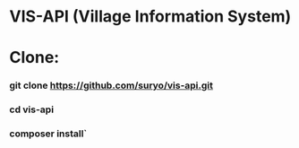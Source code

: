 # VIS-API (Village Information System)

# Clone:

### git clone https://github.com/suryo/vis-api.git
### cd vis-api
### composer install`
